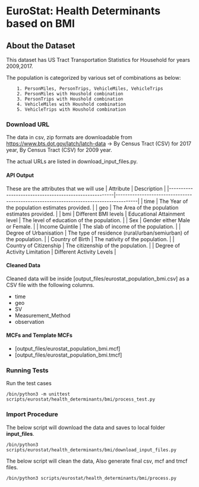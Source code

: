 # EuroStat: Health Determinants based on BMI

## About the Dataset
This dataset has US Tract Transportation Statistics for Household for years 2009,2017.

The population is categorized by various set of combinations as below:
        
        1. PersonMiles, PersonTrips, VehicleMiles, VehicleTrips
        2. PersonMiles with Houshold combination
        3. PersonTrips with Houshold combination
        4. VehicleMiles with Houshold combination
        5. VehicleTrips with Houshold combination

### Download URL
The data in csv, zip formats are downloadable from https://www.bts.dot.gov/latch/latch-data -> 	By Census Tract (CSV) for 2017 year, By Census Tract (CSV) for 2009 year.

The actual URLs are listed in download_input_files.py.


#### API Output
These are the attributes that we will use
| Attribute      					| Description                                                 				|
|-------------------------------------------------------|---------------------------------------------------------------------------------------|
| time       					| The Year of the population estimates provided. 				|
| geo       					| The Area of the population estimates provided. 				|
| bmi                           | Different BMI levels
| Educational Attainment level   	| The level of education of the population.  |
| Sex   				| Gender either Male or Female. 							|
| Income Quintile 				| The slab of income of the population.						|
| Degree of Urbanisation   				| The type of residence (rural/urban/semiurban) of the population.					|
| Country of Birth   				| The nativity of the population.						|
| Country of Citizenship   				| The citizenship of the population.						|
| Degree of Activity Limitation   				|  Different Activity Levels							|




#### Cleaned Data
Cleaned data will be inside [output_files/eurostat_population_bmi.csv] as a CSV file with the following columns.

- time
- geo
- SV
- Measurement_Method
- observation



#### MCFs and Template MCFs
- [output_files/eurostat_population_bmi.mcf]
- [output_files/eurostat_population_bmi.tmcf]

### Running Tests

Run the test cases

`/bin/python3 -m unittest scripts/eurostat/health_determinants/bmi/process_test.py`




### Import Procedure

The below script will download the data and saves to local folder **input_files**.

`/bin/python3 scripts/eurostat/health_determinants/bmi/download_input_files.py`

The below script will clean the data, Also generate final csv, mcf and tmcf files.

`/bin/python3 scripts/eurostat/health_determinants/bmi/process.py`